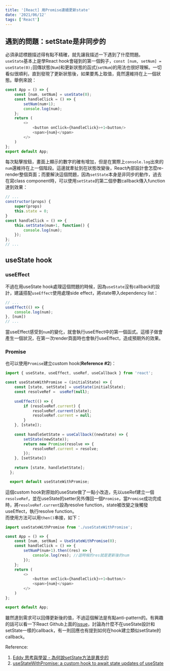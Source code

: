 ```yaml
---
title: '[React] 用Promise連續更新state'
date: '2021/06/12'
tags: ['React']
---
```


## 遇到的問題：setState是非同步的
必須承認標題描述得有點不精確，就先讓我描述一下遇到了什麼問題。  
`useState`基本上是學React hook會碰到的第一個鉤子，`const [num, setNum] = useState(0);`回傳狀態(`Num`)和更新狀態的函式(`setNum`)的用法也很好理解。一切看似很順利，直到發現了更新狀態後，如果要馬上取值，竟然還維持在上一個狀態。舉例來說：
```js
const App = () => {
    const [num, setNum] = useState(0);
    const handleClick = () => {
        setNum(num+1);
        console.log(num);
    };
    return (
        <>
            <button onClick={handleClick}>+1<button/>
            <span>{num}</span>
        </>
    )
};
export default App;
```
每次點擊按鈕，畫面上顯示的數字的確有增加，但是在實際上`console.log`出來的`num`還維持在上一個階段。這邊就牽扯到在狀態改變後，React內部設計會怎麼re-render整個頁面；而要解決這個問題，因為`setState`本身是非同步的動作，過去在寫class component時，可以使用`setState`的第二個參數callback傳入function達到效果：
```js
// ...
constructor(props) {
    super(props)
    this.state = 0;
}
const handleClick = () => {
    this.setState(num+1, function() {
        console.log(num);
    });
};
// ...
```

## useState hook
### useEffect
不過在用useState hook處理這個問題的時候，因為`useState`沒有callback的設計，建議搭配`useEffect`使用處理side effect，將state帶入dependency list：
```js
// ...
useEffect(() => {
    console.log(num);
}, [num])
// ...
```
當useEffect感受到`num`的變化，就會執行useEffect中的第一個函式。這樣子做會產生一個狀況，在第一次render頁面時也會執行useEffect，造成預期外的效果。

### Promise
也可以使用`Promise`建立custom hook(__Reference #2__)：
```js
import { useState, useEffect, useRef, useCallback } from 'react';

const useStateWithPromise = (initialState) => {
    const [state, setState] = useState(initialState);
    const resolveRef =  useRef(null);
  
    useEffect(() => {
        if (resolveRef.current) {
            resolveRef.current(state);
            resolveRef.current = null;
        }
    }, [state]);
  
    const handleSetState = useCallback((newState) => {
        setState(newState));
        return new Promise(resolve => {
            resolveRef.current = resolve;
        });
    }, [setState])
  
    return [state, handleSetState];
  };

  export default useStateWithPromise;
```
這個custom hook對原始的useState做了一點小改造，先以useRef建立一個`resolveRef`，並在useState的setter另外傳回一個`Promise`，當`Promise`成功完成時，將`resolveRef.current`設為resolve function，state被改變之後觸發useEffect，執行resolve function。  
而使用方法可以用`then()`串接，如下：
```js
import useStateWithPromise from './useStateWithPromise';

const App = () => {
    const [num, setNum] = UseStateWithPromise(0);
    const handleClick = () => {
        setNumP(num+1).then((res) => {
            console.log(res); //這時候的res就是更新後的num
        });
    };
    return (
        <>
            <button onClick={handleClick}>+1<button/>
            <span>{num}</span>
        </>
    )
};

export default App;
```

雖然達到需求可以回傳更新後的值，不過這個解法是有點anti-pattern的。有興趣的話可以看一下React Github上面的[issue](https://github.com/reactjs/rfcs/issues/98)，討論為什麼不在useState設計和setState一樣的callback，有一則回應也有提到如何在hook建立類似setState的callback。

Reference:
1. [Eddy 思考與學習 - 為何說setState方法是異步的](https://eddychang.me/why-setstate-is-async)
2. [useStateWithPromise: a custom hook to await state updates of useState](https://ysfaran.github.io/blog/post/0002-use-state-with-promise/)